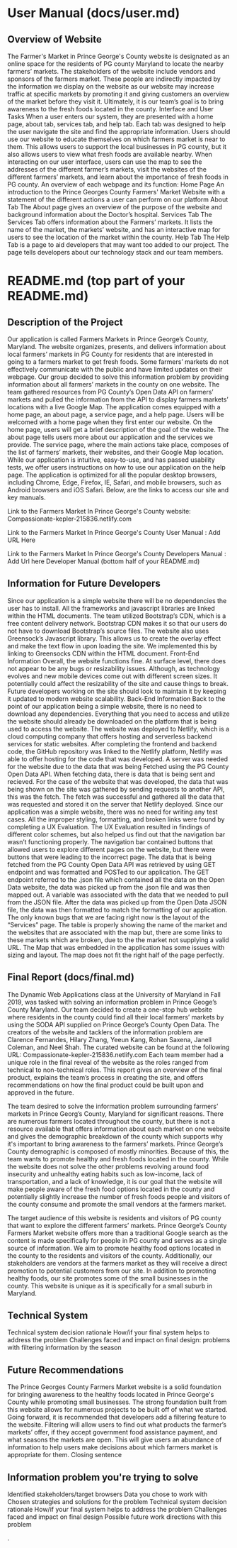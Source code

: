<h1>User Manual (docs/user.md)</h1>


<h2>Overview of Website</h2> 
The Farmer's Market in Prince George's County website is designated as an online space for the residents of PG county Maryland to locate the nearby farmers’ markets. The stakeholders of the website include vendors and sponsors of the farmers market. These people are indirectly impacted by the information we display on the website as our website may increase traffic at specific markets by promoting it and giving customers an overview of the market before they visit it. Ultimately, it is our team’s goal is to bring awareness to the fresh foods located in the county. 
Interface and User Tasks 
When a user enters our system, they are presented with a home page, about tab, services tab, and help tab. Each tab was designed to help the user navigate the site and find the appropriate information. Users should use our website to educate themselves on which farmers market is near to them. This allows users to support the local businesses in PG county, but it also allows users to view what fresh foods are available nearby. When interacting on our user interface, users can use the map to see the addresses of the different farmer’s markets, visit the websites of the different farmers’ markets, and learn about the importance of fresh foods in PG county. 
An overview of each webpage and its function: 
Home Page 
An introduction to the Prince Georges County Farmers' Market Website with a statement of the different actions a user can perform on our platform 
About Tab
The About page gives an overview of the purpose of the website and background information about the Doctor’s hospital. 
Services Tab
The Services Tab offers information about the Farmers’ markets. It lists the name of the market, the markets’ website, and has an interactive map for users to see the location of the market within the county. 
 Help Tab 
The Help Tab is a page to aid developers that may want too added to our project. The page tells developers about our technology stack and our team members. 
 






<h1>README.md (top part of your README.md)</h1>


<h2>Description of the Project</h2>  
Our application is called Farmers Markets in Prince George’s County, Maryland. The website organizes, presents, and delivers information about local farmers’ markets in PG County for residents that are interested in going to a farmers market to get fresh foods. Some farmers’ markets do not effectively communicate with the public and have limited updates on their webpage.  Our group decided to solve this information problem by providing information about all farmers’ markets in the county on one website. 
The team gathered resources from PG County’s Open Data API on farmers’ markets and pulled the information from the API to display farmers markets’ locations with a live Google Map. The application comes equipped with a home page, an about page, a service page, and a help page. Users will be welcomed with a home page when they first enter our website. On the home page, users will get a brief description of the goal of the website. The about page tells users more about our application and the services we provide. The service page, where the main actions take place, composes of the list of farmers’ markets, their websites, and their Google Map location. While our application is intuitive, easy-to-use,  and has passed usability tests, we offer users instructions on how to use our application on the help page. The application is optimized for all the popular desktop browsers, including Chrome, Edge, Firefox, IE, Safari, and mobile browsers, such as Android browsers and iOS Safari. Below, are the links to access our site and key manuals. 

Link to the Farmers Market In Prince George's County website: 
Compassionate-kepler-215836.netlify.com

Link to the Farmers Market In Prince George's County User Manual :
Add URL Here 

Link to the Farmers Market In Prince George's County Developers Manual :
Add Url here 
Developer Manual (bottom half of your README.md)


<h2>Information for Future Developers</h2>  
Since our application is a simple website there will be no dependencies the user has to install. All the frameworks and javascript libraries are linked within the HTML documents. The team utilized Bootstrap’s CDN, which is a free content delivery network. Bootstrap CDN makes it so that our users do not have to download Bootstrap’s source files. The website also uses Greensock’s Javascript library. This allows us to create the overlay effect and make the text flow in upon loading the site. We implemented this by linking to Greensocks CDN within the HTML document.
Front-End Information 
Overall, the website functions fine. At surface level, there does not appear to be any bugs or resizability issues. Although, as technology evolves and new mobile devices come out with different screen sizes. It potentially could affect the resizability of the site and cause things to break. Future developers working on the site should look to maintain it by keeping it updated to modern website scalability. 
Back-End Information 
	Back to the point of our application being a simple website, there is no need to download any dependencies. Everything that you need to access and utilize the website should already be downloaded on the platform that is being used to access the website. The website was deployed to Netlify, which is a cloud computing company that offers hosting and serverless backend services for static websites. After completing the frontend and backend code, the GitHub repository was linked to the Netlify platform, Netlify was able to offer hosting for the code that was developed. A server was needed for the website due to the data that was being Fetched using the PG County Open Data API. When fetching data, there is data that is being sent and recieved. For the case of the website that was developed, the data that was being shown on the site was gathered by sending requests to another API, this was the fetch. The fetch was successful and gathered all the data that was requested and stored it on the server that Netlify deployed. 
	Since our application was a simple website, there was no need for writing any test cases. All the improper styling, formatting, and broken links were found by completing a UX Evaluation. The UX Evaluation resulted in findings of different color schemes, but also helped us find out that the navigation bar wasn’t functioning properly. The navigation bar contained buttons that allowed users to explore different pages on the website, but there were buttons that were leading to the incorrect page.
The data that is being fetched from the PG County Open Data API was retrieved by using GET endpoint and was formatted and POSTed to our application. The GET endpoint referred to the .json file which contained all the data on the Open Data website, the data was picked up from the .json file and was then mapped out. A variable was associated with the data that we needed to pull from the JSON file. After the data was picked up from the Open Data JSON file, the data was then formatted to match the formatting of our application. The only known bugs that we are facing right now is the layout of the “Services” page. The table is properly showing the name of the market and the websites that are associated with the map but, there are some links to these markets which are broken, due to the the market not supplying a valid URL. The Map that was embedded in the application has some issues with sizing and layout. The map does not fit the right half of the page perfectly.


<h2>Final Report (docs/final.md)</h2> 
The Dynamic Web Applications class at the University of Maryland in Fall 2019, was tasked with solving an information problem in Prince Geoge’s County Maryland. Our team decided to create a one-stop hub website where residents in the county could find all their local farmers’ markets by using the SODA API supplied on Prince George’s County Open Data. The creators of the website and tacklers of the information problem are Clarence Fernandes, Hilary Zhang, Yeeun Kang, Rohan Saxena, Janell Coleman, and Neel Shah. The curated website can be found at the following URL: Compassionate-kepler-215836.netlify.com Each team member had a unique role in the final reveal of the website as the roles ranged from technical to non-technical roles. This report gives an overview of the final product, explains the team’s process in creating the site, and offers recommendations on how the final product could be built upon and approved in the future. 
 
The team desired to solve the information problem surrounding farmers’ markets in Prince Georg’s County, Maryland for significant reasons. There are numerous farmers located throughout the county, but there is not a resource available that offers information about each market on one website and gives the demographic breakdown of the county which supports why it's important to bring awareness to the farmers’ markets. Prince George’s County demographic is composed of mostly minorities. Because of this, the team wants to promote healthy and fresh foods located in the county. While the website does not solve the other problems revolving around food insecurity and unhealthy eating habits such as low-income, lack of transportation, and a lack of knowledge, it is our goal that the website will make people aware of the fresh food options located in the county and potentially slightly increase the number of fresh foods people and visitors of the county consume and promote the small vendors at the farmers market. 
 
The target audience of this website is residents and visitors of  PG county that want to explore the different farmers’ markets. Prince George’s County Farmers Market website offers more than a traditional Google search as the content is made specifically for people in PG county and serves as a single source of information.  We aim to promote healthy food options located in the county to the residents and visitors of the county. Additionally, our stakeholders are vendors at the farmers market as they will receive a direct promotion to potential customers from our site. In addition to promoting healthy foods, our site promotes some of the small businesses in the county. This website is unique as it is specifically for a small suburb in Maryland. 
 
<h2>Technical System</h2>  
Technical system decision rationale
How/if your final system helps to address the problem
Challenges faced and impact on final design: problems with filtering information by the season 
 
 
 
<h2>Future Recommendations</h2>  
	The Prince Georges County Farmers Market website is a solid foundation for bringing awareness to the healthy foods located in Prince George's County while promoting small businesses. The strong foundation built from this website allows for numerous projects to be built off of what we started. Going forward, it is recommended that developers add a filtering feature to the website. Filtering will allow users to find out what products the farmer’s markets’ offer, if they accept government food assistance payment, and what seasons the markets are open. This will give users an abundance of information to help users make decisions about which farmers market is appropriate for them. Closing sentence 
 
 
 
<h2>Information problem you're trying to solve</h2> 
Identified stakeholders/target browsers
Data you chose to work with
Chosen strategies and solutions for the problem
Technical system decision rationale
How/if your final system helps to address the problem
Challenges faced and impact on final design
Possible future work directions with this problem




.

